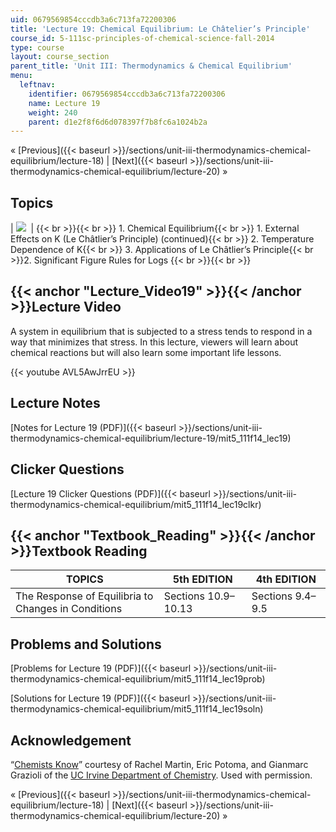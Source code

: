 ```yaml
---
uid: 0679569854cccdb3a6c713fa72200306
title: 'Lecture 19: Chemical Equilibrium: Le Châtelier’s Principle'
course_id: 5-111sc-principles-of-chemical-science-fall-2014
type: course
layout: course_section
parent_title: 'Unit III: Thermodynamics & Chemical Equilibrium'
menu:
  leftnav:
    identifier: 0679569854cccdb3a6c713fa72200306
    name: Lecture 19
    weight: 240
    parent: d1e2f8f6d6d078397f7b8fc6a1024b2a
---
```


« [Previous]({{< baseurl >}}/sections/unit-iii-thermodynamics-chemical-equilibrium/lecture-18) | [Next]({{< baseurl >}}/sections/unit-iii-thermodynamics-chemical-equilibrium/lecture-20) »

Topics
------

| ![](https://open-learning-course-data-production.s3.amazonaws.com/5-111sc-principles-of-chemical-science-fall-2014/7458e1f281f181a5ba125cef04bc45fe_Lecture_19.jpg)  |  {{< br >}}{{< br >}} 1.  Chemical Equilibrium{{< br >}}    1.  External Effects on K (Le Châtlier’s Principle) (continued){{< br >}}    2.  Temperature Dependence of K{{< br >}}    3.  Applications of Le Châtlier’s Principle{{< br >}}2.  Significant Figure Rules for Logs {{< br >}}{{< br >}}  

{{< anchor "Lecture_Video19" >}}{{< /anchor >}}Lecture Video
------------------------------------------------------------

A system in equilibrium that is subjected to a stress tends to respond in a way that minimizes that stress. In this lecture, viewers will learn about chemical reactions but will also learn some important life lessons.

{{< youtube AVL5AwJrrEU >}}

Lecture Notes
-------------

[Notes for Lecture 19 (PDF)]({{< baseurl >}}/sections/unit-iii-thermodynamics-chemical-equilibrium/lecture-19/mit5_111f14_lec19)

Clicker Questions
-----------------

[Lecture 19 Clicker Questions (PDF)]({{< baseurl >}}/sections/unit-iii-thermodynamics-chemical-equilibrium/mit5_111f14_lec19clkr)

{{< anchor "Textbook_Reading" >}}{{< /anchor >}}Textbook Reading
----------------------------------------------------------------

| TOPICS | 5th EDITION | 4th EDITION |
| --- | --- | --- |
| The Response of Equilibria to Changes in Conditions | Sections 10.9–10.13 | Sections 9.4–9.5 

Problems and Solutions
----------------------

[Problems for Lecture 19 (PDF)]({{< baseurl >}}/sections/unit-iii-thermodynamics-chemical-equilibrium/mit5_111f14_lec19prob)

[Solutions for Lecture 19 (PDF)]({{< baseurl >}}/sections/unit-iii-thermodynamics-chemical-equilibrium/mit5_111f14_lec19soln)

Acknowledgement
---------------

“[Chemists Know](https://youtu.be/iM_I6rtIgn0)” courtesy of Rachel Martin, Eric Potoma, and Gianmarc Grazioli of the [UC Irvine Department of Chemistry](https://www.chem.uci.edu/). Used with permission.

« [Previous]({{< baseurl >}}/sections/unit-iii-thermodynamics-chemical-equilibrium/lecture-18) | [Next]({{< baseurl >}}/sections/unit-iii-thermodynamics-chemical-equilibrium/lecture-20) »